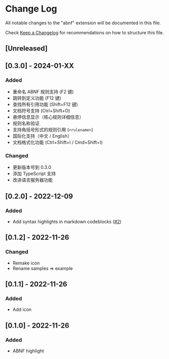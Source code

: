 # Change Log

All notable changes to the "abnf" extension will be documented in this file.

Check [Keep a Changelog](http://keepachangelog.com/) for recommendations on how to structure this file.

## [Unreleased]

## [0.3.0] - 2024-01-XX

### Added

- 重命名 ABNF 规则支持 (F2 键)
- 跳转到定义功能 (F12 键)
- 查找所有引用功能 (Shift+F12 键)
- 文档符号支持 (Ctrl+Shift+O)
- 悬停信息显示（核心规则详细信息）
- 规则名称验证
- 支持角括号形式的规则引用 (`<rulename>`)
- 国际化支持（中文 / English）
- 文档格式化功能 (Ctrl+Shift+I / Cmd+Shift+I)

### Changed

- 更新版本号到 0.3.0
- 添加 TypeScript 支持
- 改进语言服务器功能

## [0.2.0] - 2022-12-09

### Added

- Add syntax highlights in markdown codeblocks ([#2])

[#2]: https://github.com/arniu/vscode-abnf/pull/2

## [0.1.2] - 2022-11-26

### Changed

- Remake icon
- Rename samples => example

## [0.1.1] - 2022-11-26

### Added

- Add icon

## [0.1.0] - 2022-11-26

### Added

- ABNF highlight
